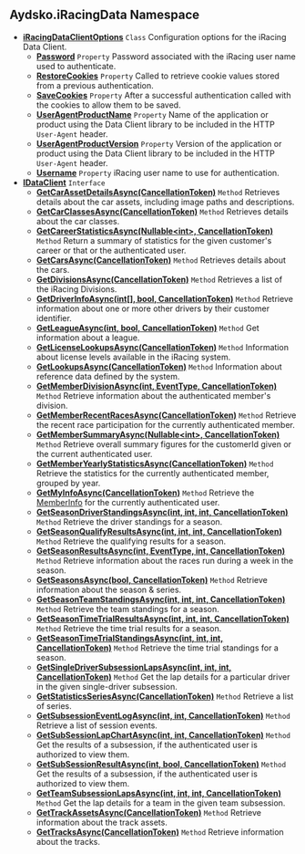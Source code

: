 ## Aydsko.iRacingData Namespace
- **[iRacingDataClientOptions](Aydsko.iRacingData#Aydsko.iRacingData.iRacingDataClientOptions 'Aydsko.iRacingData.iRacingDataClientOptions')** `Class` Configuration options for the iRacing Data Client.
  - **[Password](Aydsko.iRacingData#Aydsko.iRacingData.iRacingDataClientOptions.Password 'Aydsko.iRacingData.iRacingDataClientOptions.Password')** `Property` Password associated with the iRacing user name used to authenticate.
  - **[RestoreCookies](Aydsko.iRacingData#Aydsko.iRacingData.iRacingDataClientOptions.RestoreCookies 'Aydsko.iRacingData.iRacingDataClientOptions.RestoreCookies')** `Property` Called to retrieve cookie values stored from a previous authentication.
  - **[SaveCookies](Aydsko.iRacingData#Aydsko.iRacingData.iRacingDataClientOptions.SaveCookies 'Aydsko.iRacingData.iRacingDataClientOptions.SaveCookies')** `Property` After a successful authentication called with the cookies to allow them to be saved.
  - **[UserAgentProductName](Aydsko.iRacingData#Aydsko.iRacingData.iRacingDataClientOptions.UserAgentProductName 'Aydsko.iRacingData.iRacingDataClientOptions.UserAgentProductName')** `Property` Name of the application or product using the Data Client library to be included in the HTTP `User-Agent` header.
  - **[UserAgentProductVersion](Aydsko.iRacingData#Aydsko.iRacingData.iRacingDataClientOptions.UserAgentProductVersion 'Aydsko.iRacingData.iRacingDataClientOptions.UserAgentProductVersion')** `Property` Version of the application or product using the Data Client library to be included in the HTTP `User-Agent` header.
  - **[Username](Aydsko.iRacingData#Aydsko.iRacingData.iRacingDataClientOptions.Username 'Aydsko.iRacingData.iRacingDataClientOptions.Username')** `Property` iRacing user name to use for authentication.
- **[IDataClient](Aydsko.iRacingData#Aydsko.iRacingData.IDataClient 'Aydsko.iRacingData.IDataClient')** `Interface`
  - **[GetCarAssetDetailsAsync(CancellationToken)](Aydsko.iRacingData#Aydsko.iRacingData.IDataClient.GetCarAssetDetailsAsync(System.Threading.CancellationToken) 'Aydsko.iRacingData.IDataClient.GetCarAssetDetailsAsync(System.Threading.CancellationToken)')** `Method` Retrieves details about the car assets, including image paths and descriptions.
  - **[GetCarClassesAsync(CancellationToken)](Aydsko.iRacingData#Aydsko.iRacingData.IDataClient.GetCarClassesAsync(System.Threading.CancellationToken) 'Aydsko.iRacingData.IDataClient.GetCarClassesAsync(System.Threading.CancellationToken)')** `Method` Retrieves details about the car classes.
  - **[GetCareerStatisticsAsync(Nullable&lt;int&gt;, CancellationToken)](Aydsko.iRacingData#Aydsko.iRacingData.IDataClient.GetCareerStatisticsAsync(System.Nullable_int_,System.Threading.CancellationToken) 'Aydsko.iRacingData.IDataClient.GetCareerStatisticsAsync(System.Nullable<int>, System.Threading.CancellationToken)')** `Method` Return a summary of statistics for the given customer's career or that or the authenticated user.
  - **[GetCarsAsync(CancellationToken)](Aydsko.iRacingData#Aydsko.iRacingData.IDataClient.GetCarsAsync(System.Threading.CancellationToken) 'Aydsko.iRacingData.IDataClient.GetCarsAsync(System.Threading.CancellationToken)')** `Method` Retrieves details about the cars.
  - **[GetDivisionsAsync(CancellationToken)](Aydsko.iRacingData#Aydsko.iRacingData.IDataClient.GetDivisionsAsync(System.Threading.CancellationToken) 'Aydsko.iRacingData.IDataClient.GetDivisionsAsync(System.Threading.CancellationToken)')** `Method` Retrieves a list of the iRacing Divisions.
  - **[GetDriverInfoAsync(int[], bool, CancellationToken)](Aydsko.iRacingData#Aydsko.iRacingData.IDataClient.GetDriverInfoAsync(int[],bool,System.Threading.CancellationToken) 'Aydsko.iRacingData.IDataClient.GetDriverInfoAsync(int[], bool, System.Threading.CancellationToken)')** `Method` Retrieve information about one or more other drivers by their customer identifier.
  - **[GetLeagueAsync(int, bool, CancellationToken)](Aydsko.iRacingData#Aydsko.iRacingData.IDataClient.GetLeagueAsync(int,bool,System.Threading.CancellationToken) 'Aydsko.iRacingData.IDataClient.GetLeagueAsync(int, bool, System.Threading.CancellationToken)')** `Method` Get information about a league.
  - **[GetLicenseLookupsAsync(CancellationToken)](Aydsko.iRacingData#Aydsko.iRacingData.IDataClient.GetLicenseLookupsAsync(System.Threading.CancellationToken) 'Aydsko.iRacingData.IDataClient.GetLicenseLookupsAsync(System.Threading.CancellationToken)')** `Method` Information about license levels available in the iRacing system.
  - **[GetLookupsAsync(CancellationToken)](Aydsko.iRacingData#Aydsko.iRacingData.IDataClient.GetLookupsAsync(System.Threading.CancellationToken) 'Aydsko.iRacingData.IDataClient.GetLookupsAsync(System.Threading.CancellationToken)')** `Method` Information about reference data defined by the system.
  - **[GetMemberDivisionAsync(int, EventType, CancellationToken)](Aydsko.iRacingData#Aydsko.iRacingData.IDataClient.GetMemberDivisionAsync(int,Aydsko.iRacingData.Common.EventType,System.Threading.CancellationToken) 'Aydsko.iRacingData.IDataClient.GetMemberDivisionAsync(int, Aydsko.iRacingData.Common.EventType, System.Threading.CancellationToken)')** `Method` Retrieve information about the authenticated member's division.
  - **[GetMemberRecentRacesAsync(CancellationToken)](Aydsko.iRacingData#Aydsko.iRacingData.IDataClient.GetMemberRecentRacesAsync(System.Threading.CancellationToken) 'Aydsko.iRacingData.IDataClient.GetMemberRecentRacesAsync(System.Threading.CancellationToken)')** `Method` Retrieve the recent race participation for the currently authenticated member.
  - **[GetMemberSummaryAsync(Nullable&lt;int&gt;, CancellationToken)](Aydsko.iRacingData#Aydsko.iRacingData.IDataClient.GetMemberSummaryAsync(System.Nullable_int_,System.Threading.CancellationToken) 'Aydsko.iRacingData.IDataClient.GetMemberSummaryAsync(System.Nullable<int>, System.Threading.CancellationToken)')** `Method` Retrieve overall summary figures for the customerId given or the current authenticated user.
  - **[GetMemberYearlyStatisticsAsync(CancellationToken)](Aydsko.iRacingData#Aydsko.iRacingData.IDataClient.GetMemberYearlyStatisticsAsync(System.Threading.CancellationToken) 'Aydsko.iRacingData.IDataClient.GetMemberYearlyStatisticsAsync(System.Threading.CancellationToken)')** `Method` Retrieve the statistics for the currently authenticated member, grouped by year.
  - **[GetMyInfoAsync(CancellationToken)](Aydsko.iRacingData#Aydsko.iRacingData.IDataClient.GetMyInfoAsync(System.Threading.CancellationToken) 'Aydsko.iRacingData.IDataClient.GetMyInfoAsync(System.Threading.CancellationToken)')** `Method` Retrieve the [MemberInfo](Aydsko.iRacingData.Member#Aydsko.iRacingData.Member.MemberInfo 'Aydsko.iRacingData.Member.MemberInfo') for the currently authenticated user.
  - **[GetSeasonDriverStandingsAsync(int, int, int, CancellationToken)](Aydsko.iRacingData#Aydsko.iRacingData.IDataClient.GetSeasonDriverStandingsAsync(int,int,int,System.Threading.CancellationToken) 'Aydsko.iRacingData.IDataClient.GetSeasonDriverStandingsAsync(int, int, int, System.Threading.CancellationToken)')** `Method` Retrieve the driver standings for a season.
  - **[GetSeasonQualifyResultsAsync(int, int, int, CancellationToken)](Aydsko.iRacingData#Aydsko.iRacingData.IDataClient.GetSeasonQualifyResultsAsync(int,int,int,System.Threading.CancellationToken) 'Aydsko.iRacingData.IDataClient.GetSeasonQualifyResultsAsync(int, int, int, System.Threading.CancellationToken)')** `Method` Retrieve the qualifying results for a season.
  - **[GetSeasonResultsAsync(int, EventType, int, CancellationToken)](Aydsko.iRacingData#Aydsko.iRacingData.IDataClient.GetSeasonResultsAsync(int,Aydsko.iRacingData.Common.EventType,int,System.Threading.CancellationToken) 'Aydsko.iRacingData.IDataClient.GetSeasonResultsAsync(int, Aydsko.iRacingData.Common.EventType, int, System.Threading.CancellationToken)')** `Method` Retrieve information about the races run during a week in the season.
  - **[GetSeasonsAsync(bool, CancellationToken)](Aydsko.iRacingData#Aydsko.iRacingData.IDataClient.GetSeasonsAsync(bool,System.Threading.CancellationToken) 'Aydsko.iRacingData.IDataClient.GetSeasonsAsync(bool, System.Threading.CancellationToken)')** `Method` Retrieve information about the season & series.
  - **[GetSeasonTeamStandingsAsync(int, int, int, CancellationToken)](Aydsko.iRacingData#Aydsko.iRacingData.IDataClient.GetSeasonTeamStandingsAsync(int,int,int,System.Threading.CancellationToken) 'Aydsko.iRacingData.IDataClient.GetSeasonTeamStandingsAsync(int, int, int, System.Threading.CancellationToken)')** `Method` Retrieve the team standings for a season.
  - **[GetSeasonTimeTrialResultsAsync(int, int, int, CancellationToken)](Aydsko.iRacingData#Aydsko.iRacingData.IDataClient.GetSeasonTimeTrialResultsAsync(int,int,int,System.Threading.CancellationToken) 'Aydsko.iRacingData.IDataClient.GetSeasonTimeTrialResultsAsync(int, int, int, System.Threading.CancellationToken)')** `Method` Retrieve the time trial results for a season.
  - **[GetSeasonTimeTrialStandingsAsync(int, int, int, CancellationToken)](Aydsko.iRacingData#Aydsko.iRacingData.IDataClient.GetSeasonTimeTrialStandingsAsync(int,int,int,System.Threading.CancellationToken) 'Aydsko.iRacingData.IDataClient.GetSeasonTimeTrialStandingsAsync(int, int, int, System.Threading.CancellationToken)')** `Method` Retrieve the time trial standings for a season.
  - **[GetSingleDriverSubsessionLapsAsync(int, int, int, CancellationToken)](Aydsko.iRacingData#Aydsko.iRacingData.IDataClient.GetSingleDriverSubsessionLapsAsync(int,int,int,System.Threading.CancellationToken) 'Aydsko.iRacingData.IDataClient.GetSingleDriverSubsessionLapsAsync(int, int, int, System.Threading.CancellationToken)')** `Method` Get the lap details for a particular driver in the given single-driver subsession.
  - **[GetStatisticsSeriesAsync(CancellationToken)](Aydsko.iRacingData#Aydsko.iRacingData.IDataClient.GetStatisticsSeriesAsync(System.Threading.CancellationToken) 'Aydsko.iRacingData.IDataClient.GetStatisticsSeriesAsync(System.Threading.CancellationToken)')** `Method` Retrieve a list of series.
  - **[GetSubsessionEventLogAsync(int, int, CancellationToken)](Aydsko.iRacingData#Aydsko.iRacingData.IDataClient.GetSubsessionEventLogAsync(int,int,System.Threading.CancellationToken) 'Aydsko.iRacingData.IDataClient.GetSubsessionEventLogAsync(int, int, System.Threading.CancellationToken)')** `Method` Retrieve a list of session events.
  - **[GetSubSessionLapChartAsync(int, int, CancellationToken)](Aydsko.iRacingData#Aydsko.iRacingData.IDataClient.GetSubSessionLapChartAsync(int,int,System.Threading.CancellationToken) 'Aydsko.iRacingData.IDataClient.GetSubSessionLapChartAsync(int, int, System.Threading.CancellationToken)')** `Method` Get the results of a subsession, if the authenticated user is authorized to view them.
  - **[GetSubSessionResultAsync(int, bool, CancellationToken)](Aydsko.iRacingData#Aydsko.iRacingData.IDataClient.GetSubSessionResultAsync(int,bool,System.Threading.CancellationToken) 'Aydsko.iRacingData.IDataClient.GetSubSessionResultAsync(int, bool, System.Threading.CancellationToken)')** `Method` Get the results of a subsession, if the authenticated user is authorized to view them.
  - **[GetTeamSubsessionLapsAsync(int, int, int, CancellationToken)](Aydsko.iRacingData#Aydsko.iRacingData.IDataClient.GetTeamSubsessionLapsAsync(int,int,int,System.Threading.CancellationToken) 'Aydsko.iRacingData.IDataClient.GetTeamSubsessionLapsAsync(int, int, int, System.Threading.CancellationToken)')** `Method` Get the lap details for a team in the given team subsession.
  - **[GetTrackAssetsAsync(CancellationToken)](Aydsko.iRacingData#Aydsko.iRacingData.IDataClient.GetTrackAssetsAsync(System.Threading.CancellationToken) 'Aydsko.iRacingData.IDataClient.GetTrackAssetsAsync(System.Threading.CancellationToken)')** `Method` Retrieve information about the track assets.
  - **[GetTracksAsync(CancellationToken)](Aydsko.iRacingData#Aydsko.iRacingData.IDataClient.GetTracksAsync(System.Threading.CancellationToken) 'Aydsko.iRacingData.IDataClient.GetTracksAsync(System.Threading.CancellationToken)')** `Method` Retrieve information about the tracks.